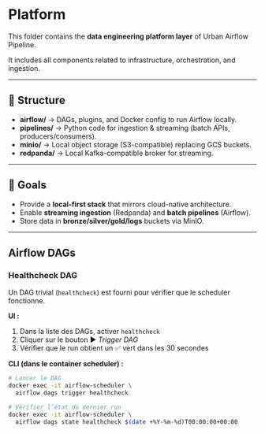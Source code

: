 # Platform

This folder contains the **data engineering platform layer** of Urban Airflow Pipeline.

It includes all components related to infrastructure, orchestration, and ingestion.

---

## 📂 Structure
- **airflow/** → DAGs, plugins, and Docker config to run Airflow locally.
- **pipelines/** → Python code for ingestion & streaming (batch APIs, producers/consumers).
- **minio/** → Local object storage (S3-compatible) replacing GCS buckets.
- **redpanda/** → Local Kafka-compatible broker for streaming.

---

## 🚀 Goals
- Provide a **local-first stack** that mirrors cloud-native architecture.
- Enable **streaming ingestion** (Redpanda) and **batch pipelines** (Airflow).
- Store data in **bronze/silver/gold/logs** buckets via MinIO.

---

## Airflow DAGs

### Healthcheck DAG

Un DAG trivial (`healthcheck`) est fourni pour vérifier que le scheduler fonctionne.

**UI :**
1. Dans la liste des DAGs, activer `healthcheck`
2. Cliquer sur le bouton ▶️ *Trigger DAG*
3. Vérifier que le run obtient un ✅ vert dans les 30 secondes

**CLI (dans le container scheduler) :**
```bash
# Lancer le DAG
docker exec -it airflow-scheduler \
  airflow dags trigger healthcheck

# Vérifier l’état du dernier run
docker exec -it airflow-scheduler \
  airflow dags state healthcheck $(date +%Y-%m-%d)T00:00:00+00:00